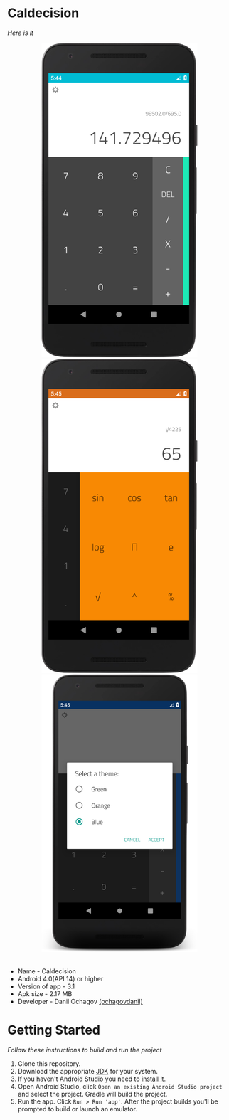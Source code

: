 # Caldecision
_Here is it_

<div align="center">
  <img src="screenshots/screenshot-1.png" width="350px" />
  <img src="screenshots/screenshot-2.png" width="350px" />
  <img src="screenshots/screenshot-3.png" width="350px" />
</div> <br />

 * Name - Caldecision
 * Android 4.0(API 14) or higher
 * Version of app - 3.1
 * Apk size - 2.17 MB
 * Developer - Danil Ochagov [(ochagovdanil)](https://github.com/ochagovdanil)

# Getting Started
_Follow these instructions to build and run the project_

 1. Clone this repository.
 2. Download the appropriate [JDK](https://www.oracle.com/technetwork/java/javase/downloads/index.html) for your system.
 3. If you haven't Android Studio you need to [install it](https://developer.android.com/studio/).
 4. Open Android Studio, click `Open an existing Android Studio project` and select the project. Gradle will build the project.
 5. Run the app. Click `Run > Run 'app'`. After the project builds you'll be prompted to build or launch an emulator.
 
